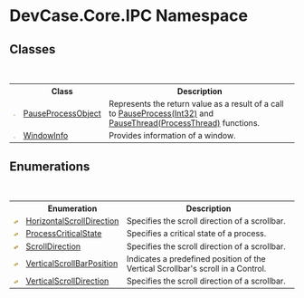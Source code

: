# DevCase.Core.IPC Namespace
 




## Classes
&nbsp;<table><tr><th></th><th>Class</th><th>Description</th></tr><tr><td>![Public class](media/pubclass.gif "Public class")</td><td><a href="T_DevCase_Core_IPC_PauseProcessObject">PauseProcessObject</a></td><td>
Represents the return value as a result of a call to <a href="M_DevCase_Core_IPC_Tools_UIAutomationUtil_PauseProcess_1">PauseProcess(Int32)</a> and <a href="M_DevCase_Core_IPC_Tools_UIAutomationUtil_PauseThread">PauseThread(ProcessThread)</a> functions.</td></tr><tr><td>![Public class](media/pubclass.gif "Public class")</td><td><a href="T_DevCase_Core_IPC_WindowInfo">WindowInfo</a></td><td>
Provides information of a window.</td></tr></table>

## Enumerations
&nbsp;<table><tr><th></th><th>Enumeration</th><th>Description</th></tr><tr><td>![Public enumeration](media/pubenumeration.gif "Public enumeration")</td><td><a href="T_DevCase_Core_IPC_HorizontalScrollDirection">HorizontalScrollDirection</a></td><td>
Specifies the scroll direction of a scrollbar.</td></tr><tr><td>![Public enumeration](media/pubenumeration.gif "Public enumeration")</td><td><a href="T_DevCase_Core_IPC_ProcessCriticalState">ProcessCriticalState</a></td><td>
Specifies a critical state of a process.</td></tr><tr><td>![Public enumeration](media/pubenumeration.gif "Public enumeration")</td><td><a href="T_DevCase_Core_IPC_ScrollDirection">ScrollDirection</a></td><td>
Specifies the scroll direction of a scrollbar.</td></tr><tr><td>![Public enumeration](media/pubenumeration.gif "Public enumeration")</td><td><a href="T_DevCase_Core_IPC_VerticalScrollBarPosition">VerticalScrollBarPosition</a></td><td>
Indicates a predefined position of the Vertical Scrollbar's scroll in a Control.</td></tr><tr><td>![Public enumeration](media/pubenumeration.gif "Public enumeration")</td><td><a href="T_DevCase_Core_IPC_VerticalScrollDirection">VerticalScrollDirection</a></td><td>
Specifies the scroll direction of a scrollbar.</td></tr></table>&nbsp;
